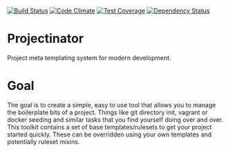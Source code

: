 [![Build Status](https://travis-ci.org/petastream/projectinator.svg?branch=master)](https://travis-ci.org/petastream/projectinator)
[![Code Climate](https://codeclimate.com/github/petastream/projectinator/badges/gpa.svg)](https://codeclimate.com/github/petastream/projectinator)
[![Test Coverage](https://codeclimate.com/github/petastream/projectinator/badges/coverage.svg)](https://codeclimate.com/github/petastream/projectinator)
[![Dependency Status](https://gemnasium.com/petastream/projectinator.svg)](https://gemnasium.com/petastream/projectinator)

# Projectinator
Project meta templating system for modern development.

# Goal
The goal is to create a simple, easy to use tool that allows you to manage the boilerplate bits of a project. Things like git directory init, vagrant or docker seeding and similar tasks that you find yourself doing over and over. This toolkit contains a set of base templates/rulesets to get your project started quickly. These can be overridden using your own templates and potentially ruleset mixins.
